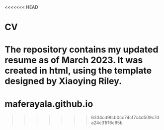 <<<<<<< HEAD
# CV 
The repository contains my updated resume as of March 2023. It was created in html, using the template designed by Xiaoying Riley.
=======
# maferayala.github.io
>>>>>>> 6334cd9fcb0cc74cf7c4d509c7da24c31f16c85b
